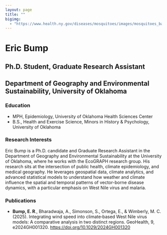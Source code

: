 ```yaml
---
layout: page
title: ""
bigimg: 
  - "https://www.health.ny.gov/diseases/mosquitoes/images/mosquitoes_banner_1200x300.jpg"
---
```


# Eric Bump
## Ph.D. Student, Graduate Research Assistant
## Department of Geography and Environmental Sustainability, University of Oklahoma

### Education
- MPH, Epidemiology, University of Oklahoma Health Sciences Center
- B.S., Health and Exercise Science, Minors in History & Psychology, University of Oklahoma

### Research Interests
Eric Bump is a Ph.D. candidate and Graduate Research Assistant in the Department of Geography and Environmental Sustainability at the University of Oklahoma, where he works with the EcoGRAPH research group. His research sits at the intersection of public health, climate epidemiology, and medical geography. He leverages geospatial data, climate analytics, and advanced statistical models to understand how weather and climate influence the spatial and temporal patterns of vector-borne disease dynamics, with a particular emphasis on West Nile virus and malaria.

### Publications 
- **Bump, E. R**., Bharadwaja, A., Simonson, S., Ortega, E., & Wimberly, M. C. (2025). Integrating wind speed into climate‐based West Nile virus models: A comparative analysis in two distinct regions. GeoHealth, 9, e2024GH001320. <https://doi.org/10.1029/2024GH001320>

